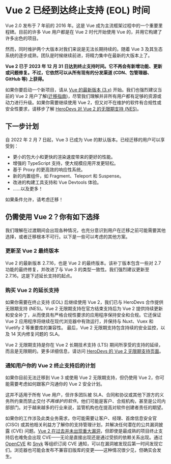# Vue 2 已经到达终止支持 (EOL) 时间

Vue 2.0 发布于 7 年前的 2016 年。这是 Vue 成为主流框架过程中的一个重要里程碑。目前的许多 Vue 用户都是在 Vue 2 时代开始使用 Vue 的，并用它构建了许多出色的项目。

然而，同时维护两个大版本对我们来说是无法长期持续的。随着 Vue 3 及其生态系统的逐步成熟，团队是时候继续前进，将精力集中在最新的大版本上了。

**Vue 2 已于 2023 年 12 月 31 日达到终止支持时间。它不再会有新增功能、更新或问题修复。不过，它依然可以从所有现有的分发渠道 (CDN、包管理器、GitHub 等) 上获得。**

如果你要启动一个新项目，请从 [Vue 的最新版本 (3.x)](https://vuejs.org/) 开始。我们也强烈建议当前的 Vue 2 用户了解([迁移指南](https://v3-migration.vuejs.org/zh/))，尽管我们理解并非所有用户都有足够的资源或动力进行升级。如果你需要继续使用 Vue 2，但又对不在维护的软件有合规性或安全性要求，请移步了解 [HeroDevs 对 Vue 2 的无限期支持 (NES)](https://www.herodevs.com/support/nes-vue?utm_source=vuejs-org&utm_medium=vue2-eol-banner)。

## 下一步计划

自 2022 年 2 月 7 日起，Vue 3 已成为 Vue 的默认版本。已经迁移的用户可以享受到：

* 更小的包大小和更快的渲染速度带来的更好的性能。
* 增强的 TypeScript 支持，使大规模应用开发更轻松。
* 基于 Proxy 的更高效的响应性系统。
* 新的内置组件，如 Fragment、Teleport 和 Suspense。
* 改进的构建工具支持和 Vue Devtools 体验。
* ……以及更多！

如果条件允许，请考虑迁移！

## 仍需使用 Vue 2？你有如下选择

我们理解在过渡期间会出现各种情况，也充分意识到用户在迁移之前可能需要其他选择，或者迁移根本不可行。以下是一些可以考虑的其他方案。

### 更新至 Vue 2 最终版本

Vue 2 的最新版本 2.7.16，也是 Vue 2 的最终版本。该补丁版本包含一些对 2.7 功能的最终修复，并改进了与 Vue 3 的类型一致性。我们强烈建议更新至 2.7.16。这是下述延长支持的起点。

### 购买 Vue 2 的延长支持

如果你需要在终止支持 (EOL) 后继续使用 Vue 2，我们已与 HeroDevs 合作提供无限期支持 (NES)。Vue 2 无限期支持在官方结束支持后为 Vue 2 提供持续更新和安全补丁，从而使具有严格合规性要求的应用程序保持安全和合规。它还保证 Vue 2 应用程序将继续在现代浏览器中有效运行，并保持与 Nuxt、Vuex 和 Vuetify 2 等重要库的兼容性。 最后，Vue 2 无限期支持包含持续的安全监控，以及 14 天内修复问题的 SLA。

Vue 2 无限期支持是你在 Vue 2 长期技术支持 (LTS) 期间所享受的支持的延续，而且是无限期的。更多详细信息，请访问 [HeroDevs 的 Vue 2 无限期支持页面](https://www.herodevs.com/support/nes-vue?utm_source=vuejs-org&utm_medium=blog&utm_campaign=eol-by-eoy)。

### 通知用户你的 Vue 2 终止支持后的计划 

如果你目前无法迁移到 Vue 3 或使用 Vue 2 无限期支持，但仍使用 Vue 2，你可能需要考虑如何跟客户沟通你的 Vue 2 安全计划。

这并不适用于所有 Vue 用户，但许多团队被 SLA、合同和协议或其他下游方的义务所约束而禁止交付*不再维护的软件*。他们可能是客户、合规机构，甚至是公司内部部门。对于越来越多的行业来说，监管机构也在提高对软件创建者责任的期望。

如果你的工作涉及此类业务需求，你可能需要让客户、经理、首席信息安全官 (CISO) 或其他相关利益方了解你的支持管理计划，并解决任何潜在的公共漏洞披露 (CVE) 问题。[Vue 2 在过去并未出现重大漏洞](https://v2.cn.vuejs.org/lts/#:~:text=Vue%202%20%E5%9C%A8%E8%BF%87%E5%8E%BB%E5%B0%9A%E6%9C%AA%E6%9C%89%E8%BF%87%E7%9C%9F%E6%AD%A3%E7%9A%84%E5%AE%89%E5%85%A8%E9%97%AE%E9%A2%98%E7%9A%84%E8%AE%B0%E5%BD%95%EF%BC%8C%E4%BD%86%E6%98%AF%E4%BD%A0%E5%8F%AF%E8%83%BD%E4%BC%9A%E9%9C%80%E8%A6%81%E4%B8%80%E4%B8%AA%E7%89%88%E6%9C%AC%E6%9D%A5%E5%BA%94%E5%AF%B9%E5%90%88%E8%A7%84%E6%88%96%E5%85%AC%E5%8F%B8%E6%94%BF%E7%AD%96%E9%97%AE%E9%A2%98%E3%80%82)，但即使是最成熟的项目终止支持后也难免会出现 CVE——无论是直接出现还是通过受损的依赖关系出现。通过 [OpenCVE](https://www.opencve.io/) 和 [Snyk](https://snyk.io) 等组织订阅 CVE 通知，可以在漏洞被发现后第一时间发现它们。浏览器也可能会发布不兼容旧版库的变更——这种情况很少见，但确实会发生。
